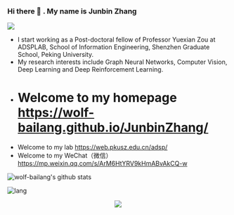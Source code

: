 ### Hi there 👋 . My name is Junbin Zhang

![](https://komarev.com/ghpvc/?username=wolf-bailang&label=PROFILE+VIEWS)

- I start working as a Post-doctoral fellow of Professor Yuexian Zou at ADSPLAB, School of Information Engineering, Shenzhen Graduate School, Peking University.
- My research interests include Graph Neural Networks, Computer Vision, Deep Learning and Deep Reinforcement Learning.
- # Welcome to my homepage https://wolf-bailang.github.io/JunbinZhang/
- Welcome to my lab https://web.pkusz.edu.cn/adsp/
- Welcome to my WeChat（微信） https://mp.weixin.qq.com/s/ArM6HtYRV9kHmABvAkCQ-w

![wolf-bailang's github stats](https://github-readme-stats.vercel.app/api?username=wolf-bailang&show_icons=true&bg_color=30,e96443,904e95&title_color=fff&text_color=fff)

<!--
**wolf-bailang/wolf-bailang** is a ✨ _special_ ✨ repository because its `README.md` (this file) appears on your GitHub profile.

Here are some ideas to get you started:

- 🔭 I’m currently working on ...
- 🌱 I’m currently learning ...
- 👯 I’m looking to collaborate on ...
- 🤔 I’m looking for help with ...
- 💬 Ask me about ...
- 📫 How to reach me: ...
- 😄 Pronouns: ...
- ⚡ Fun fact: ...
-->

![lang](https://github-readme-stats.vercel.app/api/top-langs/?username=wolf-bailang&layout=compact)

<p align="center"> 
  <img src="https://profile-counter.glitch.me/wolf-bailang/count.svg" />
</p>
